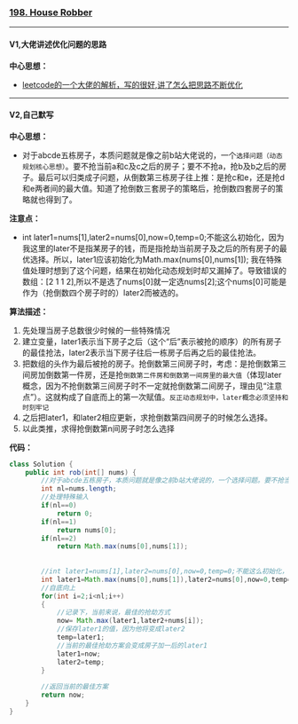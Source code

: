 ### [198. House Robber](https://leetcode.com/problems/house-robber/)

---

#### V1,大佬讲述优化问题的思路

**中心思想：**
- [leetcode的一个大佬的解析，写的很好,讲了怎么把思路不断优化](https://leetcode.com/problems/house-robber/discuss/156523/From-good-to-great.-How-to-approach-most-of-DP-problems.)

---

#### V2,自己默写
**中心思想：**
- 对于abcde五栋房子，本质问题就是像之前b站大佬说的，一个`选择问题（动态规划核心思想）`。要不抢当前a和c及c之后的房子；要不不抢a，抢b及b之后的房子。最后可以归类成子问题，从倒数第三栋房子往上推：是抢c和e，还是抢d和e两者间的最大值。知道了抢倒数三套房子的策略后，抢倒数四套房子的策略就也得到了。

**注意点：**
- int later1=nums[1],later2=nums[0],now=0,temp=0;不能这么初始化，因为我这里的later不是指某房子的钱，而是指抢劫当前房子及之后的所有房子的最优选择。所以，later1应该初始化为Math.max(nums[0],nums[1]); 我在特殊值处理时想到了这个问题，结果在初始化动态规划时却又漏掉了。导致错误的数组：[2 1 1 2],所以不是选了nums[0]就一定选nums[2];这个nums[0]可能是作为（抢倒数四个房子时的）later2而被选的。

**算法描述：**
1. 先处理当房子总数很少时候的一些特殊情况
2. 建立变量，later1表示当下房子之后（这个“后”表示被抢的顺序）的所有房子的最佳抢法，later2表示当下房子往后一栋房子后再之后的最佳抢法。
3. 把数组的头作为最后被抢的房子。抢倒数第三间房子时，考虑：是抢倒数第三间房加倒数第一件房，还是抢`倒数第二件房和倒数第一间房里的最大值`（体现later概念，因为不抢倒数第三间房子时不一定就抢倒数第二间房子，理由见“注意点”）。这就构成了自底而上的第一次赋值。`反正动态规划中，later概念必须坚持和时刻牢记`
4. 之后把later1，和later2相应更新，求抢倒数第四间房子的时候怎么选择。
5. 以此类推，求得抢倒数第n间房子时怎么选择

**代码：**
```java
class Solution {
    public int rob(int[] nums) {
        //对于abcde五栋房子，本质问题就是像之前b站大佬说的，一个选择问题。要不抢当前a和c及c之后的房子；要不不抢a，抢b及b之后的房子。最后可以归类成子问题，从倒数第三栋房子往上推：是抢c和e，还是抢d。知道了抢倒数三套房子的策略后，抢倒数四套房子的策略就也得到了。
        int nl=nums.length;
        //处理特殊输入
        if(nl==0)
            return 0;
        if(nl==1)
            return nums[0];
        if(nl==2)
            return Math.max(nums[0],nums[1]);
        
        
        //int later1=nums[1],later2=nums[0],now=0,temp=0;不能这么初始化，因为我这里的later不是指某房子的钱，而是指抢劫当下房子之后的所有房子的最优选择。所以，later1应该初始化为Math.max(nums[0],nums[1]); 我在特殊值处理时想到了这个问题，结果在初始化动态规划时却又漏掉了
        int later1=Math.max(nums[0],nums[1]),later2=nums[0],now=0,temp=0;
        //自底向上
        for(int i=2;i<nl;i++)
        {
            //记录下，当前来说，最佳的抢劫方式
            now= Math.max(later1,later2+nums[i]);
            //保存later1的值，因为他将变成later2
            temp=later1;
            //当前的最佳抢劫方案会变成房子加一后的later1
            later1=now;
            later2=temp;            
        }
        
        //返回当前的最佳方案
        return now;
    }
}
```
